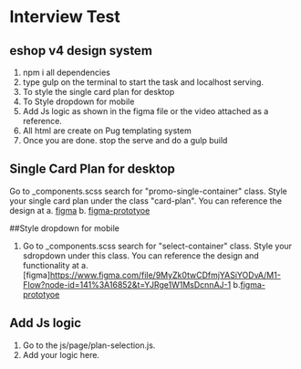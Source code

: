# Interview Test
## eshop v4 design system
1. npm i all dependencies
2. type gulp on the terminal to start the task and localhost serving.
3. To style the single card plan for desktop
4. To Style dropdown for mobile
5. Add Js logic as shown in the figma file or the video attached as a reference.
6. All html are create on Pug templating system
7. Once you are done. stop the serve and do a gulp build

## Single Card Plan for desktop
Go to _components.scss search for  "promo-single-container" class. Style your single card plan under the class "card-plan". You can reference the design at a. [figma](https://www.figma.com/file/9MyZk0twCDfmjYASiYODvA/M1-Flow?node-id=152%3A21512&t=YJRge1W1MsDcnnAJ-1)
b. [figma-prototyoe](https://www.figma.com/proto/9MyZk0twCDfmjYASiYODvA/M1-Flow?page-id=141%3A16595&node-id=141-16852&viewport=1638%2C779%2C0.5&scaling=scale-down&starting-point-node-id=141%3A16852)

##Style dropdown for mobile
1. Go to _components.scss search for  "select-container" class. Style your sdropdown under this class. You can reference the design and functionality at a. [figma]https://www.figma.com/file/9MyZk0twCDfmjYASiYODvA/M1-Flow?node-id=141%3A16852&t=YJRge1W1MsDcnnAJ-1
b.[figma-prototyoe](https://www.figma.com/proto/9MyZk0twCDfmjYASiYODvA/M1-Flow?page-id=141%3A16595&node-id=141-16852&viewport=1638%2C779%2C0.5&scaling=scale-down&starting-point-node-id=141%3A16852)

## Add Js logic
1. Go to the js/page/plan-selection.js.
2. Add your logic here.